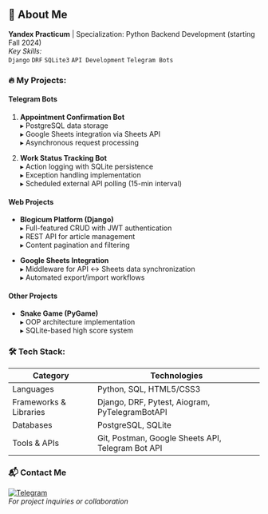## 🚀 About Me

**Yandex Practicum** | Specialization: Python Backend Development (starting Fall 2024)  
_Key Skills:_  
`Django` `DRF` `SQLite3` `API Development` `Telegram Bots` 

### 🔥 My Projects:

#### **Telegram Bots**
1. **Appointment Confirmation Bot**  
   ▸ PostgreSQL data storage  
   ▸ Google Sheets integration via Sheets API  
   ▸ Asynchronous request processing  

2. **Work Status Tracking Bot**  
   ▸ Action logging with SQLite persistence  
   ▸ Exception handling implementation  
   ▸ Scheduled external API polling (15-min interval)  

#### **Web Projects**
- **Blogicum Platform (Django)**  
  ▸ Full-featured CRUD with JWT authentication  
  ▸ REST API for article management  
  ▸ Content pagination and filtering  

- **Google Sheets Integration**  
  ▸ Middleware for API ↔ Sheets data synchronization  
  ▸ Automated export/import workflows  

#### **Other Projects**
- **Snake Game (PyGame)**  
  ▸ OOP architecture implementation  
  ▸ SQLite-based high score system  

### 🛠 Tech Stack:
| **Category**          | **Technologies**                                                             |
|-----------------------|------------------------------------------------------------------------------|
| Languages             | Python, SQL, HTML5/CSS3                                                     |
| Frameworks & Libraries| Django, DRF, Pytest, Aiogram, PyTelegramBotAPI                              |
| Databases             | PostgreSQL, SQLite                                                          |
| Tools & APIs          | Git, Postman, Google Sheets API, Telegram Bot API                           |

### 📬 Contact Me
[![Telegram](https://img.shields.io/badge/Telegram-2CA5E0?style=for-the-badge&logo=telegram&logoColor=white)](https://t.me/klyukin_evgeny)  
_For project inquiries or collaboration_
